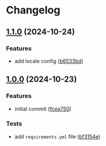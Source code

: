 # Changelog

## [1.1.0](https://github.com/antmelekhin/ansible-role-locales/compare/v1.0.0...v1.1.0) (2024-10-24)


### Features

* add locale config ([b6533bd](https://github.com/antmelekhin/ansible-role-locales/commit/b6533bdeb1304fed4206d170bba3fda4c024c27c))

## [1.0.0](https://github.com/antmelekhin/ansible-role-locales/compare/...v1.0.0) (2024-10-23)


### Features

* initial commit ([fcea750](https://github.com/antmelekhin/ansible-role-locales/commit/fcea750d6d38a3e146e1751f4dca7c93a71c1c07))


### Tests

* add `requirements.yml` file ([bf3154e](https://github.com/antmelekhin/ansible-role-locales/commit/bf3154e609b5a0ce0f65d53373f7e524a29e9a75))
